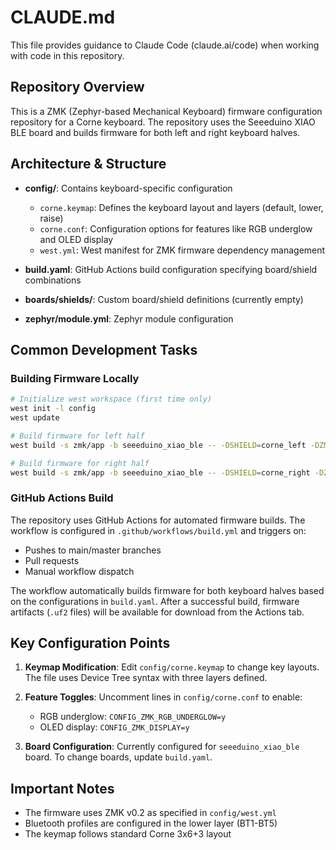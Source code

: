 # CLAUDE.md

This file provides guidance to Claude Code (claude.ai/code) when working with code in this repository.

## Repository Overview

This is a ZMK (Zephyr-based Mechanical Keyboard) firmware configuration repository for a Corne keyboard. The repository uses the Seeeduino XIAO BLE board and builds firmware for both left and right keyboard halves.

## Architecture & Structure

- **config/**: Contains keyboard-specific configuration
  - `corne.keymap`: Defines the keyboard layout and layers (default, lower, raise)
  - `corne.conf`: Configuration options for features like RGB underglow and OLED display
  - `west.yml`: West manifest for ZMK firmware dependency management

- **build.yaml**: GitHub Actions build configuration specifying board/shield combinations

- **boards/shields/**: Custom board/shield definitions (currently empty)

- **zephyr/module.yml**: Zephyr module configuration

## Common Development Tasks

### Building Firmware Locally
```bash
# Initialize west workspace (first time only)
west init -l config
west update

# Build firmware for left half
west build -s zmk/app -b seeeduino_xiao_ble -- -DSHIELD=corne_left -DZMK_CONFIG="${PWD}/config"

# Build firmware for right half
west build -s zmk/app -b seeeduino_xiao_ble -- -DSHIELD=corne_right -DZMK_CONFIG="${PWD}/config"
```

### GitHub Actions Build

The repository uses GitHub Actions for automated firmware builds. The workflow is configured in `.github/workflows/build.yml` and triggers on:
- Pushes to main/master branches
- Pull requests
- Manual workflow dispatch

The workflow automatically builds firmware for both keyboard halves based on the configurations in `build.yaml`. After a successful build, firmware artifacts (`.uf2` files) will be available for download from the Actions tab.

## Key Configuration Points

1. **Keymap Modification**: Edit `config/corne.keymap` to change key layouts. The file uses Device Tree syntax with three layers defined.

2. **Feature Toggles**: Uncomment lines in `config/corne.conf` to enable:
   - RGB underglow: `CONFIG_ZMK_RGB_UNDERGLOW=y`
   - OLED display: `CONFIG_ZMK_DISPLAY=y`

3. **Board Configuration**: Currently configured for `seeeduino_xiao_ble` board. To change boards, update `build.yaml`.

## Important Notes

- The firmware uses ZMK v0.2 as specified in `config/west.yml`
- Bluetooth profiles are configured in the lower layer (BT1-BT5)
- The keymap follows standard Corne 3x6+3 layout